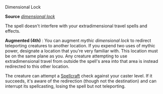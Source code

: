 Dimensional Lock

**Source** [_dimensional lock_](/pathfinderRPG/prd/spells/dimensionalLock.html#_dimensional-lock)

The spell doesn't interfere with your extradimensional travel spells and effects.

**Augmented (4th)** : You can augment _mythic dimensional lock_ to redirect teleporting creatures to another location. If you expend two uses of mythic power, designate a location that you're very familiar with. This location must be on the same plane as you. Any creature attempting to use extradimensional travel from outside the spell's area into that area is instead redirected to this other location.

The creature can attempt a [Spellcraft](/pathfinderRPG/prd/skills/spellcraft.html#_spellcraft) check against your caster level. If it succeeds, it's aware of the redirection (though not the destination) and can interrupt its spellcasting, losing the spell but not teleporting.

